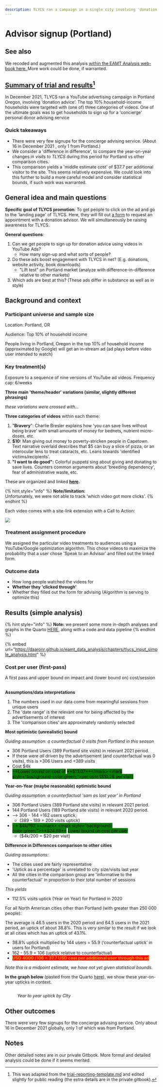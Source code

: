 ```yaml
---
description: TLYCS ran a campaign in a single city involving 'donation advice'
---
```


# Advisor signup (Portland)

## See also

We recoded and augmented this analysis [within the EAMT Analysis web-book here. ](https://daaronr.github.io/eamt\_data\_analysis/chapters/tlycs\_input\_simple\_analysis.html)More work could be done, if warranted.

## [Summary of trial and results](#user-content-fn-1)[^1]

In December 2021, TLYCS ran a YouTube advertising campaign in Portland Oregon, involving ‘donation advice’. The top 10% household-income households were targeted with (one of) three categories of videos. One of the ultimate goals was to get households to sign up for a 'concierge' personal donor advising service &#x20;

### Quick takeaways

* There were very few signups for the concierge advising service. (About 16 in December 2021 , only 1  from Portland.)
* We consider a 'difference in difference', to compare the year-on-year changes in _visits to TLYCS_ during this period for Portland vs other comparison cities.
* This comparison yields a 'middle estimate cost' of $37.7 per additional visitor to the site. This seems relatively expensive. We could look into this further to build a more careful model and consider statistical bounds, if such work was warranted.

## General idea and main questions

**Specific goal of TLYCS promotion**_:_ To get people to click on the ad and go to the 'landing page' of TLYCS. Here, they will fill out [a form](https://www.thelifeyoucansave.org/advisor/) to request an appointment with a donation advisor. We will simultaneously be raising awareness for TLYCS.

**General questions**_:_

1. Can we get people to sign up for donation advice using videos in YouTube Ads?
   * How many sign-up and what sorts of people?
2. Do these ads boost engagement with TLYCS in net? (E.g. donations, website activity, book downloads)
   * "Lift test" on Portland market (analyze with difference-in-difference relative to other markets)
3. Which ads are best at this? (These ads differ in substance as well as in style)

## Background and context

### **Participant universe and sample size**

Location: Portland, OR

Audience: Top 10% of household income

People living in Portland, Oregon in the top 10% of household income (approximated by Google) will get an in-stream ad (ad plays before video user intended to watch)

### Key treatment(s)

Exposure to a sequence of nine versions of YouTube ad videos. Frequency cap: 6/weeks

**Three main 'theme/header' variations (similar, slightly different phrasings)**

_these variations were crossed with..._

**Three categories of videos** within each theme:

1. "**Bravery**": Charlie Bresler explains how 'you can save lives without being brave' with small amounts of money for bednets, nutrient micro-doses, etc.
2. **$10:** Man giving out money to poverty-stricken people in Capetown. Text narrative overlaid describes that $5 can buy a slice of pizza, or an interocular lens to treat cataracts, etc. Leans towards 'identified victims/recipients'.
3. **"I want to do good":** Colorful puppets sing about giving and donating to save lives. Counters common arguments about 'breeding dependency', fear of administrative waste, etc.

These are organized and linked [**here**](https://docs.google.com/document/d/1NIXQNZH8O8XajXBpKocpbZ1yT3hblIv8E0vMfNg1J14/edit?pli=1)**.**

{% hint style="info" %}
**Note/limitation:**\
Unfortunately, we were not able to track 'which video got more clicks'.
{% endhint %}

Each video comes with a site-link extension with a Call to Action:

![](https://lh5.googleusercontent.com/vE-xSY0cH9Y\_L\_4SOGicVc0BM2LJX5V3TPGcRV22EMil6goxm6MtPClHIay083ToIspDmPlNXG0\_8wqSxc6D1UPP0yHHynX5hLsclj6JzfK56Ffa4z5-h6nP6ziymxsS41J\_sxwu)

### Treatment assignment procedure

We assigned the particular video treatments to audiences using a YouTube/Google optimization algorithm. This chose videos to maximize the probability that a user chose 'Speak to an Advisor' and filled out the linked form.

### **Outcome data**

* How long people watched the videos for
* **Whether they 'clicked through'**
* Whether they filled out the form for advising (Algorithm is serving to optimize this)

## Results (simple analysis)

{% hint style="info" %}
**Note:** we present some more in-depth analyses and graphs in the Quarto [HERE](https://daaronr.github.io/eamt\_data\_analysis/chapters/tlycs\_input\_simple\_analysis.html), along with a code and data pipeline
{% endhint %}

{% embed url="https://daaronr.github.io/eamt_data_analysis/chapters/tlycs_input_simple_analysis.html" %}

### Cost per user (first-pass)

A first pass and upper bound on impact and (lower bound on) cost/session

\
**Assumptions/data interpretations**

1. The numbers used in our data come from meaningful sessions from unique users
2. The 'date range' is the relevant one for being affected by the advertisements of interest
3. The 'comparison cities' are approximately randomly selected

**Most optimistic (unrealistic) bound**

_Guiding assumption: a counterfactual 0 visits from Portland in this season_

* 306 Portland Users (389 Portland site visits) in relevant 2021 period.
* If these were _all_ driven by the advertisement (and counterfactual was 0 visits), this is +306 Users and +389 visits
* Cost $4k
* <mark style="background-color:green;">-->Lower bound on cost of</mark> <mark style="background-color:green;">**$13.07**</mark> <mark style="background-color:green;">per user ($10.28 per visit)</mark>

**Year-on-Year (maybe reasonable) optimistic bound**

_Guiding assumption: a counterfactual 'sam as last year' in Portland_

* 306 Portland Users (389 Portland site visits) in relevant 2021 period.
* 144 Portland Users (189 Portland site visits) in relevant 2020 period.
* \--> 306 - 144 =162 users uptick,
  * (389 - 189 = 200 visits uptick)
* <mark style="background-color:green;">--> $4k/162 =</mark> <mark style="background-color:green;">**$24.69**</mark> <mark style="background-color:green;">Lower bound on cost per user</mark>
  * ($4k/200 = $20 per visit)

**Difference in Differences comparison to other cities**

_Guiding assumptions:_

* The cities used are fairly representative
* 'Uptick as a percentage' is unrelated to city size/visits last year
* All the cities in the comparison group are 'informative to the counterfactual' in proportion to their total number of sessions

_This yields_

* 112.5% visits uptick (Year on Year) for Portland in 2020

For all North American cities other than Portland (with greater than 250 000 people):

The average is 46.5 users in the 2020 period and 64.5 users in the 2021 period, an uptick of about 38.8%. This is very similar to the result if we look at all cities which has an uptick of 43.1%.

* 38.8% uptick multiplied by 144 users = 55.9 (‘counterfactual uptick’ in users for Portland)
* 162 - 55.9 = 106 (uptick relative to counterfactual)
* <mark style="color:orange;background-color:red;">**USD 4000 /106 = 37.7 USD cost per additional user through this ad**</mark>

_Note this is a midpoint estimate, we have not yet given statistical bounds._

**In the graph below** (pasted from the Quarto [here](https://daaronr.github.io/eamt\_data\_analysis/chapters/tlycs\_input\_simple\_analysis.html#plotting-the-difference-in-difference)), we show these year-on-year upticks in context.

<figure><img src="../../.gitbook/assets/image (35).png" alt=""><figcaption><p><em>Year to year uptick by CIty</em></p></figcaption></figure>

## Other outcomes

There were very few signups for the concierge advising service. Only about 16 in December 2021 globally, only 1 of which was from Portland.

## Notes

Other detailed notes are in our private Gitbook. More formal and detailed analysis could be done if it seems merited.

[^1]: This was adapted from  the [trial-reporting-template.md](../../marketing-and-testing-opportunities-tools-tips/trial-reporting-template.md "mention") and edited slightly for public reading (the extra details are in the private gitbook).
